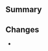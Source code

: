 <!--
  Thanks for submitting a pull request. Have any questions? Check out the contributing docs.
-->

<!-- What issue does this solve? Reference an issue if there is one (i.e. Fixes #00, References #00) -->
## Summary


<!-- What are the changes made in this pull request? -->
## Changes

-

